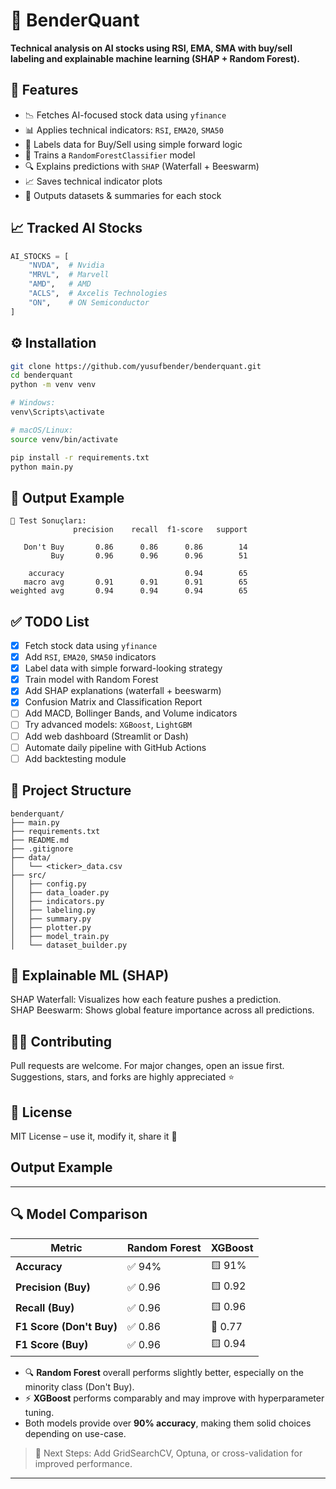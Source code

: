 # 🧠 BenderQuant

**Technical analysis on AI stocks using RSI, EMA, SMA with buy/sell labeling and explainable machine learning (SHAP + Random Forest).**

## 📌 Features

- 📉 Fetches AI-focused stock data using `yfinance`
- 📊 Applies technical indicators: `RSI`, `EMA20`, `SMA50`
- 🎯 Labels data for Buy/Sell using simple forward logic
- 🧪 Trains a `RandomForestClassifier` model
- 🔍 Explains predictions with `SHAP` (Waterfall + Beeswarm)
- 📈 Saves technical indicator plots
- 💾 Outputs datasets & summaries for each stock

## 📈 Tracked AI Stocks

```python
AI_STOCKS = [
    "NVDA",  # Nvidia
    "MRVL",  # Marvell
    "AMD",   # AMD
    "ACLS",  # Axcelis Technologies
    "ON",    # ON Semiconductor
]
```

## ⚙️ Installation

```bash
git clone https://github.com/yusufbender/benderquant.git
cd benderquant
python -m venv venv

# Windows:
venv\Scripts\activate

# macOS/Linux:
source venv/bin/activate

pip install -r requirements.txt
python main.py
```

## 🧪 Output Example

```
🧪 Test Sonuçları:
              precision    recall  f1-score   support

   Don't Buy       0.86      0.86      0.86        14
         Buy       0.96      0.96      0.96        51

    accuracy                           0.94        65
   macro avg       0.91      0.91      0.91        65
weighted avg       0.94      0.94      0.94        65
```

## ✅ TODO List

- [x] Fetch stock data using `yfinance`
- [x] Add `RSI`, `EMA20`, `SMA50` indicators
- [x] Label data with simple forward-looking strategy
- [x] Train model with Random Forest
- [x] Add SHAP explanations (waterfall + beeswarm)
- [x] Confusion Matrix and Classification Report
- [ ] Add MACD, Bollinger Bands, and Volume indicators
- [ ] Try advanced models: `XGBoost`, `LightGBM`
- [ ] Add web dashboard (Streamlit or Dash)
- [ ] Automate daily pipeline with GitHub Actions
- [ ] Add backtesting module

## 📁 Project Structure

```
benderquant/
├── main.py
├── requirements.txt
├── README.md
├── .gitignore
├── data/
│   └── <ticker>_data.csv
├── src/
│   ├── config.py
│   ├── data_loader.py
│   ├── indicators.py
│   ├── labeling.py
│   ├── summary.py
│   ├── plotter.py
│   ├── model_train.py
│   └── dataset_builder.py
```

## 🧠 Explainable ML (SHAP)

SHAP Waterfall: Visualizes how each feature pushes a prediction.  
SHAP Beeswarm: Shows global feature importance across all predictions.

## 🧑‍💻 Contributing

Pull requests are welcome. For major changes, open an issue first.  
Suggestions, stars, and forks are highly appreciated ⭐

## 📄 License

MIT License – use it, modify it, share it 🙌

## Output Example

---

## 🔍 Model Comparison

| Metric        | Random Forest | XGBoost     |
|---------------|---------------|-------------|
| **Accuracy**      | ✅ 94%         | 🟨 91%     |
| **Precision (Buy)**     | ✅ 0.96        | 🟨 0.92    |
| **Recall (Buy)**        | ✅ 0.96        | 🟨 0.96    |
| **F1 Score (Don't Buy)**| ✅ 0.86        | 🔻 0.77    |
| **F1 Score (Buy)**      | ✅ 0.96        | 🟨 0.94    |

- 🔍 **Random Forest** overall performs slightly better, especially on the minority class (Don't Buy).
- ⚡ **XGBoost** performs comparably and may improve with hyperparameter tuning.
- Both models provide over **90% accuracy**, making them solid choices depending on use-case.

> 🎯 Next Steps: Add GridSearchCV, Optuna, or cross-validation for improved performance.

---
